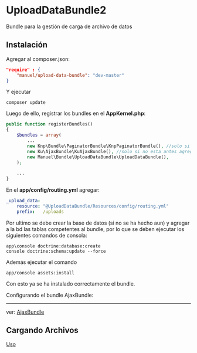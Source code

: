 UploadDataBundle2
=================

Bundle para la gestión de carga de archivo de datos

Instalación
----

Agregar al composer.json:

```json
"require" : {
    "manuel/upload-data-bundle": "dev-master"
}
```

Y ejecutar 

    composer update 

Luego de ello, registrar los bundles en el **AppKernel.php**:

```php
public function registerBundles()
{
    $bundles = array(
        ...
        new Knp\Bundle\PaginatorBundle\KnpPaginatorBundle(), //solo si no esta antes agregado
        new Ku\AjaxBundle\KuAjaxBundle(), //solo si no esta antes agregado
        new Manuel\Bundle\UploadDataBundle\UploadDataBundle(),
    );
    
    ...
}
```

En el **app/config/routing.yml** agregar:

```yaml
_upload_data:
    resource: "@UploadDataBundle/Resources/config/routing.yml"
    prefix:   /uploads
``` 

Por ultimo se debe crear la base de datos (si no se ha hecho aun) y agregar a la bd las tablas competentes al bundle, por lo que se deben ejecutar los siguientes comandos de consola:

    app\console doctrine:database:create
    console doctrine:schema:update --force

Además ejecutar el comando 
    
    app/console assets:install

Con esto ya se ha instalado correctamente el bundle.


Configurando el bundle AjaxBundle:
___________

 ver: [AjaxBundle](https://github.com/manuel/AjaxFlashBundle)

## Cargando Archivos

[Uso](https://github.com/manuel/UploadDataBundle2/blob/master/Resources/doc/usage.md)

